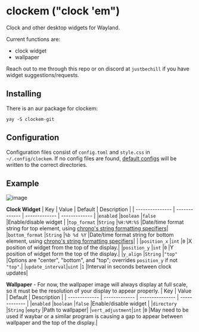 # clockem ("clock 'em")
Clock and other desktop widgets for Wayland.

Current functions are:
- clock widget
- wallpaper

Reach out to me through this repo or on discord at `justbechill` if you have widget suggestions/requests.

## Installing
There is an aur package for clockem:
```
yay -S clockem-git
```

## Configuration
Configuration files consist of `config.toml` and `style.css` in `~/.config/clockem`. If no config files are found, [default configs](https://github.com/JustBeChill/clockem/tree/main/default-configs) will be written to the correct directories.

## Example
![image](https://github.com/user-attachments/assets/1bbc2ff1-c1d5-4895-8a21-f6e4608cba2f)

**Clock Widget**
|       Key       |     Value     | Default        |  Description  |
| --------------- | ------------- | ------------- | ------------- |
|`enabled`        |`boolean`      |`false`        |Enable/disable widget       |
|`top_format`     |`String`       |`%H:%M:%S`     |Date/time format string for top element, using [chrono's string formatting specifiers](https://docs.rs/chrono/latest/chrono/format/strftime/index.html#specifiers)|
|`bottom_format`  |`String`       |`%b %d %Y`    |Date/time format string for bottom element, using [chrono's string formatting specifiers](https://docs.rs/chrono/latest/chrono/format/strftime/index.html#specifiers)|               |
|`position_x`     |`int`          |`0`            |X position of widget from the top of the display.|
|`position_y`     |`int`          |`0`            |Y position of widget form the top of the display.|
|`y_align`        |`String`       |`"top"`        |Options are "center", "bottom", and "top"; overrides `position_y` if not `"top"`.|
|`update_interval`|`uint`         |`1`            |Interval in seconds between clock updates|

**Wallpaper** - For now, the wallpaper image will always display at full scale, so it must be the resolution of your display to appear properly.
|      Key      |     Value     | Default         |  Description  |
| ------------- | ------------- | --------------- | ------------- |
|`enabled`      |`boolean`      |`false`          |Enable/disable widget       |
|`directory`    |`String`       |`empty`          |Path to wallpaper|
|`vert_adjustment`|`int`       |`0`               |May need to be used if waybar or a similar program is causing a gap to appear between wallpaper and the top of the display.|
